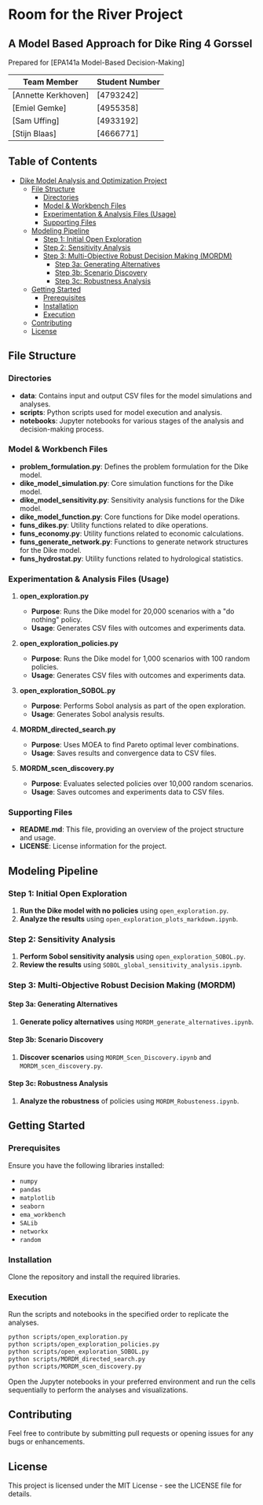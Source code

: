 # Room for the River Project

## A Model Based Approach for Dike Ring 4 Gorssel 

Prepared for [EPA141a Model-Based Decision-Making]

| Team Member         | Student Number     |
|---------------------|--------------------|
| [Annette Kerkhoven] | [4793242]          |
| [Emiel Gemke]       | [4955358]          |
| [Sam Uffing]        | [4933192]          |
| [Stijn Blaas]       | [4666771]          |


## Table of Contents

- [Dike Model Analysis and Optimization Project](#dike-model-analysis-and-optimization-project)
  - [File Structure](#file-structure)
    - [Directories](#directories)
    - [Model & Workbench Files](#model--workbench-files)
    - [Experimentation & Analysis Files (Usage)](#experimentation--analysis-files-usage)
    - [Supporting Files](#supporting-files)
  - [Modeling Pipeline](#modeling-pipeline)
    - [Step 1: Initial Open Exploration](#step-1-initial-open-exploration)
    - [Step 2: Sensitivity Analysis](#step-2-sensitivity-analysis)
    - [Step 3: Multi-Objective Robust Decision Making (MORDM)](#step-3-multi-objective-robust-decision-making-mordm)
        - [Step 3a: Generating Alternatives](#step-3a-generating-alternatives)
        - [Step 3b: Scenario Discovery](#step-3b-scenario-discovery)
        - [Step 3c: Robustness Analysis](#step-3c-robustness-analysis)
  - [Getting Started](#getting-started)
    - [Prerequisites](#prerequisites)
    - [Installation](#installation)
    - [Execution](#execution)
  - [Contributing](#contributing)
  - [License](#license)

## File Structure

### Directories

- **data**: Contains input and output CSV files for the model simulations and analyses.
- **scripts**: Python scripts used for model execution and analysis.
- **notebooks**: Jupyter notebooks for various stages of the analysis and decision-making process.

### Model & Workbench Files

- **problem_formulation.py**: Defines the problem formulation for the Dike model.
- **dike_model_simulation.py**: Core simulation functions for the Dike model.
- **dike_model_sensitivity.py**: Sensitivity analysis functions for the Dike model.
- **dike_model_function.py**: Core functions for Dike model operations.
- **funs_dikes.py**: Utility functions related to dike operations.
- **funs_economy.py**: Utility functions related to economic calculations.
- **funs_generate_network.py**: Functions to generate network structures for the Dike model.
- **funs_hydrostat.py**: Utility functions related to hydrological statistics.

### Experimentation & Analysis Files (Usage)

1. **open_exploration.py**
   - **Purpose**: Runs the Dike model for 20,000 scenarios with a "do nothing" policy.
   - **Usage**: Generates CSV files with outcomes and experiments data.

2. **open_exploration_policies.py**
   - **Purpose**: Runs the Dike model for 1,000 scenarios with 100 random policies.
   - **Usage**: Generates CSV files with outcomes and experiments data.

3. **open_exploration_SOBOL.py**
   - **Purpose**: Performs Sobol analysis as part of the open exploration.
   - **Usage**: Generates Sobol analysis results.

4. **MORDM_directed_search.py**
   - **Purpose**: Uses MOEA to find Pareto optimal lever combinations.
   - **Usage**: Saves results and convergence data to CSV files.

5. **MORDM_scen_discovery.py**
   - **Purpose**: Evaluates selected policies over 10,000 random scenarios.
   - **Usage**: Saves outcomes and experiments data to CSV files.

### Supporting Files

- **README.md**: This file, providing an overview of the project structure and usage.
- **LICENSE**: License information for the project.

## Modeling Pipeline

### Step 1: Initial Open Exploration

1. **Run the Dike model with no policies** using `open_exploration.py`.
2. **Analyze the results** using `open_exploration_plots_markdown.ipynb`.

### Step 2: Sensitivity Analysis

1. **Perform Sobol sensitivity analysis** using `open_exploration_SOBOL.py`.
2. **Review the results** using `SOBOL_global_sensitivity_analysis.ipynb`.

### Step 3: Multi-Objective Robust Decision Making (MORDM)

#### Step 3a: Generating Alternatives

1. **Generate policy alternatives** using `MORDM_generate_alternatives.ipynb`.

#### Step 3b: Scenario Discovery

1. **Discover scenarios** using `MORDM_Scen_Discovery.ipynb` and `MORDM_scen_discovery.py`.

#### Step 3c: Robustness Analysis

1. **Analyze the robustness** of policies using `MORDM_Robusteness.ipynb`.

## Getting Started

### Prerequisites

Ensure you have the following libraries installed:
- `numpy`
- `pandas`
- `matplotlib`
- `seaborn`
- `ema_workbench`
- `SALib`
- `networkx`
- `random`

### Installation

Clone the repository and install the required libraries.

### Execution

Run the scripts and notebooks in the specified order to replicate the analyses.

```bash
python scripts/open_exploration.py
python scripts/open_exploration_policies.py
python scripts/open_exploration_SOBOL.py
python scripts/MORDM_directed_search.py
python scripts/MORDM_scen_discovery.py
```

Open the Jupyter notebooks in your preferred environment and run the cells sequentially to perform the analyses and visualizations.

## Contributing

Feel free to contribute by submitting pull requests or opening issues for any bugs or enhancements.

## License

This project is licensed under the MIT License - see the LICENSE file for details.

